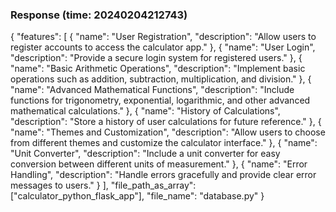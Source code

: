 ### Response (time: 20240204212743)

{
    "features": [
        {
            "name": "User Registration",
            "description": "Allow users to register accounts to access the calculator app."
        },
        {
            "name": "User Login",
            "description": "Provide a secure login system for registered users."
        },
        {
            "name": "Basic Arithmetic Operations",
            "description": "Implement basic operations such as addition, subtraction, multiplication, and division."
        },
        {
            "name": "Advanced Mathematical Functions",
            "description": "Include functions for trigonometry, exponential, logarithmic, and other advanced mathematical calculations."
        },
        {
            "name": "History of Calculations",
            "description": "Store a history of user calculations for future reference."
        },
        {
            "name": "Themes and Customization",
            "description": "Allow users to choose from different themes and customize the calculator interface."
        },
        {
            "name": "Unit Converter",
            "description": "Include a unit converter for easy conversion between different units of measurement."
        },
        {
            "name": "Error Handling",
            "description": "Handle errors gracefully and provide clear error messages to users."
        }
    ],
    "file_path_as_array": ["calculator_python_flask_app"],
    "file_name": "database.py"
}